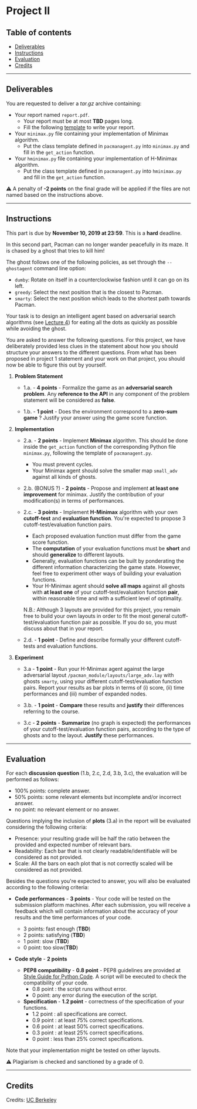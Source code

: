 
# Project II

## Table of contents

- [Deliverables](#deliverables)
- [Instructions](#instructions)
- [Evaluation](#evaluation)
- [Credits](#credits)

---

## Deliverables

You are requested to deliver a *tar.gz* archive containing:
 - Your report named `report.pdf`.
	 - Your report must be at most **TBD** pages long.
	 - Fill the following [template](https://github.com/glouppe/info8006-introduction-to-ai/blob/master/projects/project2/template-project2.tex) to write your report.
 - Your `minimax.py` file containing your implementation of Minimax algorithm.
	 - Put the class template defined in `pacmanagent.py` into `minimax.py` and fill in the `get_action` function.
 - Your `hminimax.py` file containing your implementation of H-Minimax algorithm.
	 - Put the class template defined in `pacmanagent.py` into `hminimax.py` and fill in the `get_action` function.

:warning: A penalty of **-2 points** on the final grade will be applied if the files are not named based on the instructions above.

---

## Instructions

This part is due by **November 10, 2019 at 23:59**. This is a **hard** deadline.

In this second part, Pacman can no longer wander peacefully in its maze. It is chased by a ghost that tries to kill him!

The ghost follows one of the following policies, as set through the `--ghostagent` command line option:
 - `dumby`: Rotate on itself in a counterclockwise fashion until it can go on its left.
 - `greedy`: Select the next position that is the closest to Pacman.
 - `smarty`: Select the next position which leads to the shortest path towards Pacman.

Your task is to design an intelligent agent based on adversarial search algorithms (see [Lecture 4](https://glouppe.github.io/info8006-introduction-to-ai/?p=lecture4.md)) for eating all the dots as quickly as possible while avoiding the ghost.

You are asked to answer the following questions. For this project, we have deliberately provided less clues in the statement about how you should structure your answers to the different questions. From what has been proposed in project 1 statement and your work on that project, you should now be able to figure this out by yourself.  

 1. **Problem Statement**

	 - 1.a. - **4 points** - Formalize the game as an **adversarial search problem**. Any **reference to the API** in any component of the problem statement will be considered as **false**.
		
	 - 1.b. - **1 point** - Does the environment correspond to a **zero-sum game** ? Justify your answer using the game score function. 

 2. **Implementation**
	 - 2.a. - **2 points** - Implement **Minimax** algorithm. This should be done inside the `get_action` function of the corresponding Python file `minimax.py`, following the template of `pacmanagent.py`.
		 - You must prevent cycles. 
		 - Your Minimax agent should solve the smaller map `small_adv` against all kinds of ghosts.
		 
	 - 2.b. (BONUS ?) - **2 points** - Propose and implement **at least one improvement** for minimax. Justify the contribution of your modification(s) in terms of performances. 

	 - 2.c. - **3 points** - Implement **H-Minimax** algorithm with your own **cutoff-test** and **evaluation function**. You're expected to propose 3 cutoff-test/evaluation function pairs. 
		 - Each proposed evaluation function must differ from the game score function.
		 - The **computation** of your evaluation functions must be **short** and should **generalize** to different layouts.
		 - Generally, evaluation functions can be built by ponderating the different information characterizing the game state. However, feel free to experiment other ways of building your evaluation functions.
		 - Your H-Minimax agent should **solve all maps** against all ghosts with **at least one** of your cutoff-test/evaluation function **pair**, within reasonable time and with a sufficient level of optimality.
		 
		 N.B.: Although 3 layouts are provided for this project, you remain free to build your own layouts in order to fit the most general cutoff-test/evaluation function pair as possible. If you do so, you must discuss about that in your report.
		 
	 - 2.d. - **1 point** - Define and describe formally your different cutoff-tests and evaluation functions.

 3. **Experiment**
 
	 - 3.a - **1 point** - Run your H-Minimax agent against the large adversarial layout `/pacman_module/layouts/large_adv.lay` with ghosts `smarty`, using your different cutoff-test/evaluation function pairs. Report your results as bar plots in terms of (i) score, (ii) time performances and (iii) number of expanded nodes.
	
	- 3.b. - **1 point** - **Compare** these results and **justify** their differences referring to the course.
	
	- 3.c - **2 points** - **Summarize** (no graph is expected) the performances of your cutoff-test/evaluation function pairs, according to the type of ghosts and to the layout. **Justify** these performances. 

---

## Evaluation

For each **discussion question** (1.b, 2.c, 2.d, 3.b, 3.c), the evaluation will be performed as follows:

 - 100% points: complete answer.
 - 50% points: some relevant elements but incomplete and/or incorrect answer.
 - no point: no relevant element or no answer.

Questions implying the inclusion of **plots** (3.a) in the report will be evaluated considering the following criteria:

 - Presence: your resulting grade will be half the ratio between the provided and expected number of relevant bars.
 - Readability: Each bar that is not clearly readable/identifiable will be considered as not provided.
 - Scale: All the bars on each plot that is not correctly scaled will be considered as not provided.

Besides the questions you're expected to answer, you will also be evaluated according to the following criteria:

 - **Code performances** - **3 points** - Your code will be tested on the submission platform machines. After each submission, you will receive a feedback which will contain information about the accuracy of your results and the time performances of your code.  
 
	 - 3 points: fast enough (**TBD**)
	 - 2 points: satisfying (**TBD**)
	 - 1 point: slow (**TBD**)
	 - 0 point: too slow(**TBD**)
 
 - **Code style** - **2 points**
	 - **PEP8 compatibility** - **0.8 point** - PEP8 guidelines are provided at [Style Guide for Python Code](https://www.python.org/dev/peps/pep-0008/).  A script will be executed to check the compatibility of your code.
		 - 0.8 point : the script runs without error.
		 - 0 point: any error during the execution of the script.
	 - **Specification** - **1.2 point** - correctness of the specification of your functions.
		- 1.2 point : all specifications are correct.
		- 0.9 point : at least 75% correct specifications.
		- 0.6 point : at least 50% correct specifications.
		- 0.3 point : at least 25% correct specifications.
		- 0 point : less than 25% correct specifications.
	
Note that your implementation might be tested on other layouts. 
		
:warning: Plagiarism is checked and sanctioned by a grade of 0.

---

## Credits

Credits: [UC Berkeley](http://ai.berkeley.edu/project_overview.html)


